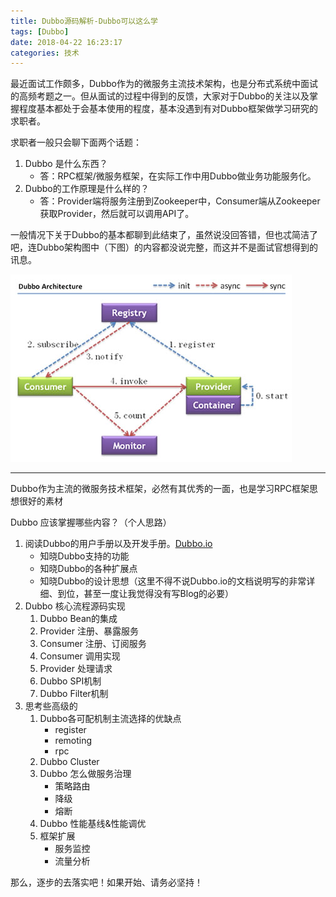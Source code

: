 ```yaml
---
title: Dubbo源码解析-Dubbo可以这么学
tags: [Dubbo]
date: 2018-04-22 16:23:17
categories: 技术
---
```


最近面试工作颇多，Dubbo作为的微服务主流技术架构，也是分布式系统中面试的高频考题之一。但从面试的过程中得到的反馈，大家对于Dubbo的关注以及掌握程度基本都处于会基本使用的程度，基本没遇到有对Dubbo框架做学习研究的求职者。
  
求职者一般只会聊下面两个话题：


1. Dubbo 是什么东西？
    - 答：RPC框架/微服务框架，在实际工作中用Dubbo做业务功能服务化。
1. Dubbo的工作原理是什么样的？
    - 答：Provider端将服务注册到Zookeeper中，Consumer端从Zookeeper获取Provider，然后就可以调用API了。

<!-- more -->

一般情况下关于Dubbo的基本都聊到此结束了，虽然说没回答错，但也忒简洁了吧，连Dubbo架构图中（下图）的内容都没说完整，而这并不是面试官想得到的讯息。

![image](Dubbo源码解析-Dubbo可以这么学/img-1.png)

---

Dubbo作为主流的微服务技术框架，必然有其优秀的一面，也是学习RPC框架思想很好的素材

Dubbo 应该掌握哪些内容？（个人思路）

1. 阅读Dubbo的用户手册以及开发手册。[Dubbo.io](http://dubbo.apache.org)
    - 知晓Dubbo支持的功能
    - 知晓Dubbo的各种扩展点
    - 知晓Dubbo的设计思想（这里不得不说Dubbo.io的文档说明写的非常详细、到位，甚至一度让我觉得没有写Blog的必要）
1. Dubbo 核心流程源码实现
    1. Dubbo Bean的集成
    1. Provider 注册、暴露服务
    1. Consumer 注册、订阅服务
    1. Consumer 调用实现
    1. Provider 处理请求
    1. Dubbo SPI机制
    1. Dubbo Filter机制
1. 思考些高级的
    1. Dubbo各可配机制主流选择的优缺点
        - register
        - remoting
        - rpc
    1. Dubbo Cluster
    1. Dubbo 怎么做服务治理
        - 策略路由
        - 降级
        - 熔断
    1. Dubbo 性能基线&性能调优
    1. 框架扩展
        - 服务监控
        - 流量分析



那么，逐步的去落实吧！如果开始、请务必坚持！

